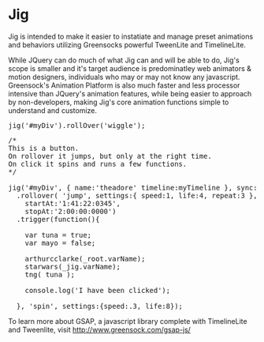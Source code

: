 Jig
===

Jig is intended to make it easier to instatiate and manage preset animations and behaviors utilizing Greensocks powerful TweenLite and TimelineLite.

While JQuery can do much of what Jig can and will be able to do, Jig's scope is smaller and it's target audience is predominatley web animators & motion designers, individuals who may or may not know any javascript. Greensock's Animation Platform is also much faster and less processor intensive than JQuery's animation features, while being easier to approach by non-developers, making Jig's core animation functions simple to understand and customize.


<pre>
jig('#myDiv').rollOver('wiggle');
</pre>

<pre>
/* 
This is a button.
On rollover it jumps, but only at the right time.
On click it spins and runs a few functions.
*/

jig('#myDiv', { name:'theadore' timeline:myTimeline }, sync:1)
  .rollover( 'jump', settings:{ speed:1, life:4, repeat:3 }, 
    startAt:'1:41:22:0345', 
    stopAt:'2:00:00:0000')
  .trigger(function(){
  
    var tuna = true;
    var mayo = false;
  
    arthurcclarke(_root.varName);
    starwars(_jig.varName);
    tng( tuna );
    
    console.log('I have been clicked');
    
  }, 'spin', settings:{speed:.3, life:8});
</pre>

To learn more about GSAP, a javascript library complete with TimelineLite and Tweenlite, visit http://www.greensock.com/gsap-js/
